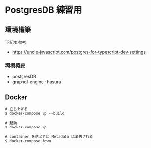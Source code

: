 # PostgresDB 練習用

## 環境構築
下記を参考
- https://uncle-javascript.com/postgres-for-typescript-dev-settings

### 環境概要
- postgresDB
- graphql-engine : hasura

## Docker
```
# 立ち上げる
$ docker-compose up --build

# 起動
$ docker-compose up

# container を落とすと Metadata は消去される
$ docker-compose down
```




